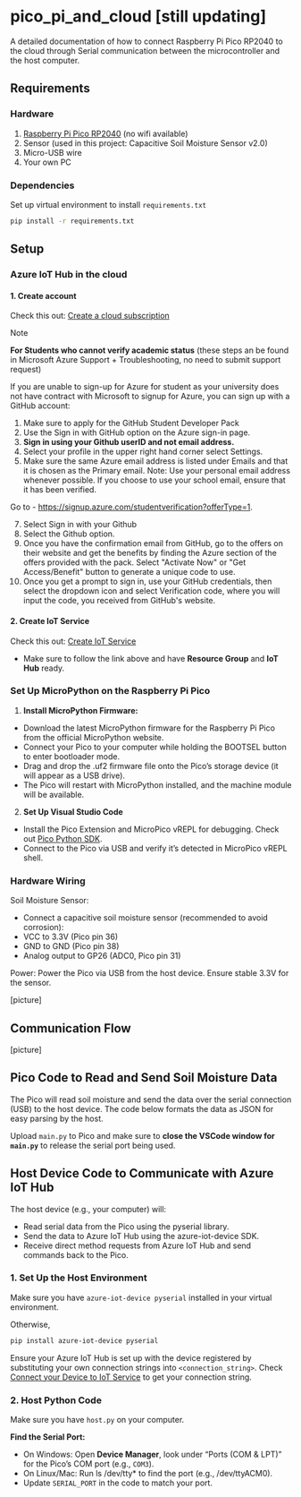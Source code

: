 # pico_pi_and_cloud [still updating]
A detailed documentation of how to connect Raspberry Pi Pico RP2040 to the cloud through Serial communication between the microcontroller and the host computer.

## Requirements
### Hardware
1. [Raspberry Pi Pico RP2040](https://www.raspberrypi.com/documentation/microcontrollers/pico-series.html#pico-1-family) (no wifi available)
2. Sensor (used in this project: Capacitive Soil Moisture Sensor v2.0)
3. Micro-USB wire
4. Your own PC

### Dependencies

Set up virtual environment to install `requirements.txt`

```Bash
pip install -r requirements.txt
```

## Setup
### Azure IoT Hub in the cloud
#### 1. Create account
Check this out: [Create a cloud subscription](https://github.com/microsoft/IoT-For-Beginners/tree/main/2-farm/lessons/4-migrate-your-plant-to-the-cloud#create-a-cloud-subscription)

> [!note] 
> **For Students who cannot verify academic status** (these steps an be found in Microsoft Azure Support + Troubleshooting, no need to submit support request)
> 
> If you are unable to sign-up for Azure for student as your university does not have contract with Microsoft to signup for Azure, you can sign up with a GitHub account:
> 1. Make sure to apply for the GitHub Student Developer Pack
> 2. Use the Sign in with GitHub option on the Azure sign-in page.
> 3. **Sign in using your Github userID and not email address.**
> 4. Select your profile in the upper right hand corner select Settings.
> 5. Make sure the same Azure email address is listed under Emails and that it is chosen as the Primary email.
> Note: Use your personal email address whenever possible. If you choose to use your school email, ensure that it has been verified.
>
> Go to - https://signup.azure.com/studentverification?offerType=1.
> 
> 7. Select Sign in with your Github
> 8. Select the Github option.
> 9. Once you have the confirmation email from GitHub, go to the offers on their website and get the benefits by finding the Azure section of the offers provided with the pack. Select "Activate Now" or "Get Access/Benefit" button to generate a unique code to use.
> 10. Once you get a prompt to sign in, use your GitHub credentials, then select the dropdown icon and select Verification code, where you will input the code, you received from GitHub's website.
>

#### 2. Create IoT Service
Check this out: [Create IoT Service](https://github.com/microsoft/IoT-For-Beginners/tree/main/2-farm/lessons/4-migrate-your-plant-to-the-cloud#create-an-iot-service-in-the-cloud)
- Make sure to follow the link above and have **Resource Group** and **IoT Hub** ready.

### Set Up MicroPython on the Raspberry Pi Pico
1. **Install MicroPython Firmware:**
   
- Download the latest MicroPython firmware for the Raspberry Pi Pico from the official MicroPython website.
- Connect your Pico to your computer while holding the BOOTSEL button to enter bootloader mode.
- Drag and drop the .uf2 firmware file onto the Pico’s storage device (it will appear as a USB drive).
- The Pico will restart with MicroPython installed, and the machine module will be available.

2. **Set Up Visual Studio Code**

- Install the Pico Extension and MicroPico vREPL for debugging. Check out [Pico Python SDK](https://datasheets.raspberrypi.com/pico/raspberry-pi-pico-python-sdk.pdf).
- Connect to the Pico via USB and verify it’s detected in MicroPico vREPL shell.

### Hardware Wiring
Soil Moisture Sensor:

- Connect a capacitive soil moisture sensor (recommended to avoid corrosion):
- VCC to 3.3V (Pico pin 36)
- GND to GND (Pico pin 38)
- Analog output to GP26 (ADC0, Pico pin 31)

Power: Power the Pico via USB from the host device. Ensure stable 3.3V for the sensor.

[picture]

## Communication Flow
[picture]

## Pico Code to Read and Send Soil Moisture Data
The Pico will read soil moisture and send the data over the serial connection (USB) to the host device. The code below formats the data as JSON for easy parsing by the host.

Upload `main.py` to Pico and make sure to **close the VSCode window for `main.py`** to release the serial port being used.

## Host Device Code to Communicate with Azure IoT Hub
The host device (e.g., your computer) will:
- Read serial data from the Pico using the pyserial library.
- Send the data to Azure IoT Hub using the azure-iot-device SDK.
- Receive direct method requests from Azure IoT Hub and send commands back to the Pico.
### 1. Set Up the Host Environment
Make sure you have `azure-iot-device pyserial` installed in your virtual environment.

Otherwise,
```Bash
pip install azure-iot-device pyserial
```
Ensure your Azure IoT Hub is set up with the device registered by substituting your own connection strings into `<connection_string>`. Check [Connect your Device to IoT Service](https://github.com/microsoft/IoT-For-Beginners/tree/main/2-farm/lessons/4-migrate-your-plant-to-the-cloud#connect-your-device-to-the-iot-service) to get your connection string.

### 2. Host Python Code
Make sure you have `host.py` on your computer.

**Find the Serial Port:**
- On Windows: Open **Device Manager**, look under “Ports (COM & LPT)” for the Pico’s COM port (e.g., `COM3`).
- On Linux/Mac: Run ls /dev/tty* to find the port (e.g., /dev/ttyACM0).
- Update `SERIAL_PORT` in the code to match your port.



